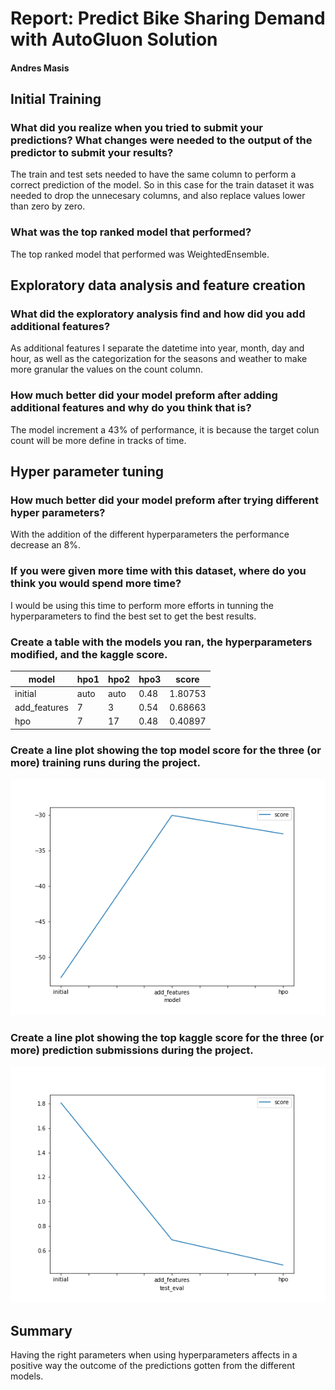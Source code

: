 # Report: Predict Bike Sharing Demand with AutoGluon Solution
#### Andres Masis

## Initial Training
### What did you realize when you tried to submit your predictions? What changes were needed to the output of the predictor to submit your results?

The train and test sets needed to have the same column to perform a correct prediction of the model. So in this case for the train dataset it was needed to drop the unnecesary columns, and also replace values lower than zero by zero.

### What was the top ranked model that performed?

The top ranked model that performed was WeightedEnsemble.

## Exploratory data analysis and feature creation
### What did the exploratory analysis find and how did you add additional features?

As additional features I separate the datetime into year, month, day and hour, as well as the categorization for the seasons and weather to make more granular the values on the count column.

### How much better did your model preform after adding additional features and why do you think that is?

The model increment a 43% of performance, it is because the target colun count will be more define in tracks of time. 

## Hyper parameter tuning
### How much better did your model preform after trying different hyper parameters?

With the addition of the different hyperparameters the performance decrease an 8%.

### If you were given more time with this dataset, where do you think you would spend more time?

I would be using this time to perform more efforts in tunning the hyperparameters to find the best set to get the best results.

### Create a table with the models you ran, the hyperparameters modified, and the kaggle score.

|    model   |hpo1|hpo2|hpo3| score |
|------------|----|----|----|-------|
|   initial  |auto|auto|0.48|1.80753|
|add_features|  7 |  3 |0.54|0.68663|
|     hpo    |  7 |  17|0.48|0.40897|

### Create a line plot showing the top model score for the three (or more) training runs during the project.


![model_train_score.png](img/model_train_score.png)

### Create a line plot showing the top kaggle score for the three (or more) prediction submissions during the project.


![model_test_score.png](img/model_test_score.png)

## Summary
Having the right parameters when using hyperparameters affects in a positive way the outcome of the predictions gotten from the different models.
